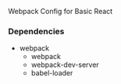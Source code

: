 Webpack Config for Basic React

### Dependencies

- webpack
	- webpack
	- webpack-dev-server
	- babel-loader
